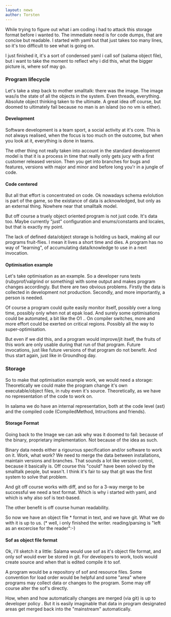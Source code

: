 ```yaml
---
layout: news
author: Torsten
---
```


While trying to figure out what i am coding i had to attack this storage format before i wanted to. The 
immediate need is for code dumps, that are concise but readable. I started with yaml but that just takes 
too many lines, so it's too difficult to see what is going on.

I just finished it, it's a sort of condensed yaml i call sof (salama object file), but i want to take the
moment to reflect why i did this, what the bigger picture is, where sof may go.

### Program lifecycle

Let's take a step back to mother smalltalk: there was the image. The image was/is the state of all the
 objects in the system. Even threads, everything. Absolute object thinking taken to the ultimate. 
 A great idea off course, but doomed to ultimately fail because no man is an island (so no vm is either).

#### Development

Software development is a team sport, a social activity at it's core. This is not always realised, 
when the focus is too much on the outcome, but when you look at it, everything is done in teams.

The other thing not really taken into account in the standard developemnt model is that it is a process in 
time that really only gets jucy with a first customer released version. Then you get into branches for bugs
and features, versions with major and minor and before long you'r in a jungle of code.

#### Code centered
 
But all that effort is concentrated on code. Ok nowadays schema evlolution is part of the game, so the
existance of data is acknowledged, but only as an external thing. Nowhere near that smalltalk model.

But off course a truely object oriented program is not just code. It's data too. Maybe currently "just"
configuration and enums/constants and locales, but that is exactly my point.

The lack of defined data/object storage is holding us back, making all our programs fruit-flies. 
I mean it lives a short time and dies. A program has no way of "learning", of accumulating data/knowledge
to use in a next invocation.

#### Optimisation example

Let's take optimisation as an example. So a developer runs tests (rubyprof/valgrind or something) 
with some output and makes program changes accordingly. But there are two obvious problems.
Firstly the data is collected in development not production. Secondly, and more importantly, a person is
needed.

Of course a program could quite easily monitor itself, possibly over a long time, possibly only when
not at epak load. And surely some optimisations could be automated, a bit like the O1 .. On compiler
switches, more and more effort could be exerted on critical regions. Possibly all the way to 
super-optimisation.

But even if we did this, and a program would improve/jit itself, the fruits of this work are only usable
during that run of that program. Future invocations, just like future versions of that program do not
benefit. And thus start again, just like in Groundhog day.

### Storage

So to make that optimisation example work, we would need a storage: Theoretically we could make the program
change it's own executable/object files, in ruby even it's source. Theoretically, as we have no 
representation of the code to work on.

In salama we do have an internal representation, both at the code level (ast) and the compiled code 
(CompiledMethod, Intructions and friends).

#### Storage Format

Going back to the Image we can ask why was it doomed to fail: because of the binary, 
proprietary implementation. Not because of the idea as such.

Binary data needs either a rigourous specification and/or software to work on it. Work, what work?
We need to merge the data between installations, maintain versions and branches. That sounds a lot like
version control, because it basically is. Off course this "could" have been solved by the smalltalk
people, but wasn't. I think it's fair to say that git was the first system to solve that problem.

And git off course works with diff, and so for a 3-way merge to be successful we need a text format. 
Which is why i started with yaml, and which is why also sof is text-based.

The other benefit is off course human readability.

So now we have an object file * format in text, and we have git. What we do with it is up to us.
(* well, i only finished the writer. reading/parsing is "left as an excercise for the reader":-)

#### Sof as object file format

Ok, i'll sketch it a little: Salama would use sof as it's object file format, and only sof would ever be
stored in git. For developers to work, tools would create source and when that is edited compile it to sof.

A program would be a repository of sof and resource files. Some convention for load order would be helpful
and some "area" where programs may collect data or changes to the program. Some may off course alter the 
sof's directly.

How, when and how automatically changes are merged (via git) is up to developer policy . But it is 
easily imaginable that data in program designated areas get merged back into the "mainstream" automatically.

